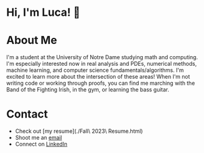 # Hi, I'm Luca! :wave:


# About Me


I'm a student at the University of Notre Dame studying math and computing. I'm especially interested now in real analysis and PDEs, numerical methods, machine learning, and computer science fundamentals/algorithms. I'm excited to learn more about the intersection of these areas! When I'm not writing code or working through proofs, you can find me marching with the Band of the Fighting Irish, in the gym, or learning the bass guitar. 

# Contact  


- Check out [my resume](./Fall\ 2023\ Resume.html)
- Shoot me an [email](mailto:lnijim@gmail.com)
- Connect on [LinkedIn](https://www.linkedin.com/in/lucanijim/)
